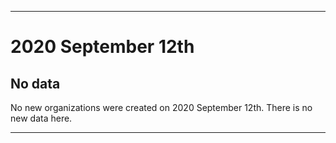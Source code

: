 
***

# 2020 September 12th

## No data

No new organizations were created on 2020 September 12th. There is no new data here.

***
